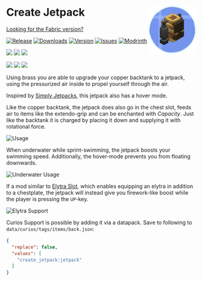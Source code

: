 [KOTLIN_FORGE]: https://www.curseforge.com/minecraft/mc-mods/kotlin-for-forge
[KOTLIN_FABRIC]: https://www.curseforge.com/minecraft/mc-mods/fabric-language-kotlin
[CREATE_FORGE]: https://www.curseforge.com/minecraft/mc-mods/create
[CREATE_FABRIC]: https://www.curseforge.com/minecraft/mc-mods/create-fabric
[ISSUES]: https://github.com/PssbleTrngle/CreateJetpack/issues
[DOWNLOAD]: https://www.curseforge.com/minecraft/mc-mods/create-jetpack/files
[CURSEFORGE]: https://www.curseforge.com/minecraft/mc-mods/create-jetpack
[MODRINTH]: https://modrinth.com/mod/create-jetpack

# Create Jetpack <!-- modrinth_exclude.start --> <img src="https://raw.githubusercontent.com/PssbleTrngle/CreateJetpack/1.19.x/src/main/resources/assets/create_jetpack/icon.png" align="right" height="128" />

[Looking for the Fabric version?](https://github.com/PssbleTrngle/CreateJetpack-Fabric)

[![Release](https://img.shields.io/github/v/release/PssbleTrngle/CreateJetpack?label=Version&sort=semver)][DOWNLOAD]
[![Downloads](https://cf.way2muchnoise.eu/full_655608_downloads.svg)][CURSEFORGE]
[![Version](https://cf.way2muchnoise.eu/versions/655608.svg)][DOWNLOAD]
[![Issues](https://img.shields.io/github/issues/PssbleTrngle/CreateJetpack?label=Issues)][ISSUES]
[![Modrinth](https://img.shields.io/modrinth/dt/UbFnAd4l?color=green&logo=modrinth&logoColor=green)][MODRINTH]
<!-- modrinth_exclude.end -->

[![](https://img.shields.io/badge/FORGE%20%20REQUIRES-1e2a41?labelColor=gray&style=for-the-badge)][KOTLIN_FORGE]
[![](https://img.shields.io/badge/KOTLIN%20FOR%20FORGE-blue?logo=kotlin&labelColor=gray&style=for-the-badge)][KOTLIN_FORGE]
[![](https://img.shields.io/badge/CREATE-ae7c38?logo=curseforge&labelColor=gray&style=for-the-badge)][CREATE_FORGE]

[![](https://img.shields.io/badge/FABRIC%20REQUIRES-c6bca5?labelColor=gray&style=for-the-badge)][KOTLIN_FABRIC]
[![](https://img.shields.io/badge/FABRIC%20LANGUAGE%20KOTLIN-blue?logo=kotlin&labelColor=gray&style=for-the-badge)][KOTLIN_FABRIC]
[![](https://img.shields.io/badge/CREATE%20FABRIC-ae7c38?logo=curseforge&labelColor=gray&style=for-the-badge)][CREATE_FABRIC]

Using brass you are able to upgrade your copper backtank to a jetpack, 
using the pressurized air inside to propel yourself through the air.

Inspired by [Simply Jetpacks](https://www.curseforge.com/minecraft/mc-mods/simply-jetpacks-2),
this jetpack also has a hover mode.

Like the copper backtank, the jetpack does also go in the chest slot, 
feeds air to items like the extendo-grip and can be enchanted with _Capacity_.
Just like the backtank it is charged by placing it down and supplying it with rotational force.

![Usage](https://raw.githubusercontent.com/PssbleTrngle/CreateJetpack/1.19.x/screenshots/usage.png)

When underwater while sprint-swimming, the jetpack boosts your swimming speed.
Additionally, the hover-mode prevents you from floating downwards.

![Underwater Usage](https://raw.githubusercontent.com/PssbleTrngle/CreateJetpack/1.19.x/screenshots/underwater.png)

If a mod similar to [Elytra Slot](https://github.com/illusivesoulworks/elytraslot), 
which enables equipping an elytra in addition to a chestplate, 
the jetpack will instead give you firework-like boost while the player is pressing the `UP`-key.

![Elytra Support](https://raw.githubusercontent.com/PssbleTrngle/CreateJetpack/1.19.x/screenshots/elytra.png)

Curios Support is possible by adding it via a datapack. Save to following to `data/curios/tags/items/back.json`:

```json
{
  "replace": false,
  "values": [
    "create_jetpack:jetpack"
  ]
}
```
